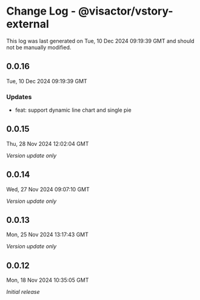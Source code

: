 # Change Log - @visactor/vstory-external

This log was last generated on Tue, 10 Dec 2024 09:19:39 GMT and should not be manually modified.

## 0.0.16
Tue, 10 Dec 2024 09:19:39 GMT

### Updates

- feat: support dynamic line chart and single pie

## 0.0.15
Thu, 28 Nov 2024 12:02:04 GMT

_Version update only_

## 0.0.14
Wed, 27 Nov 2024 09:07:10 GMT

_Version update only_

## 0.0.13
Mon, 25 Nov 2024 13:17:43 GMT

_Version update only_

## 0.0.12
Mon, 18 Nov 2024 10:35:05 GMT

_Initial release_

